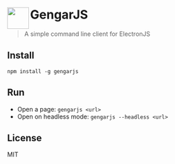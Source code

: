# <img src="http://cdn.bulbagarden.net/upload/thumb/c/c6/094Gengar.png/250px-094Gengar.png" width="50" align="left">GengarJS

> A simple command line client for ElectronJS

## Install
`npm install -g gengarjs`

## Run
- Open a page: `gengarjs <url>`
- Open on headless mode: `gengarjs --headless <url>`

## License
MIT
